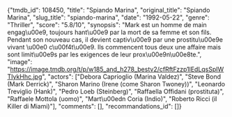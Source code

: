 {"tmdb_id": 108450, "title": "Spiando Marina", "original_title": "Spiando Marina", "slug_title": "spiando-marina", "date": "1992-05-22", "genre": "Thriller", "score": "5.8/10", "synopsis": "Mark est un homme de main engag\u00e9, toujours hant\u00e9 par la mort de sa femme et son fils. Pendant son nouveau cas, il devient captiv\u00e9 par une prostitu\u00e9e vivant \u00e0 c\u00f4t\u00e9. Ils commencent tous deux une affaire mais sont limit\u00e9s par les exigences de leur prox\u00e9n\u00e8te.", "image": "https://image.tmdb.org/t/p/w185_and_h278_bestv2/cfRftFzzp1lEdLqsSpIWTIykHhc.jpg", "actors": ["Debora Caprioglio (Marina Valdez)", "Steve Bond (Mark Derrick)", "Sharon Marino (Irene (come Sharon Twoney))", "Leonardo Treviglio (Hank)", "Pedro Loeb (Steinberg)", "Raffaella Offidani (prostituta)", "Raffaele Mottola (uomo)", "Mart\u00edn Coria (Indio)", "Roberto Ricci (il Killer di Miami)"], "comments": [], "recommandations_id": []}